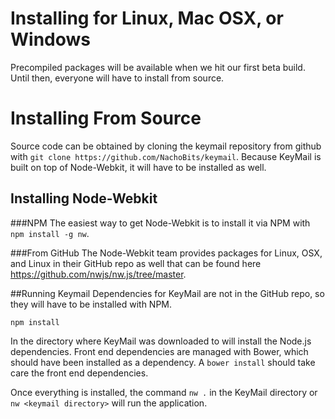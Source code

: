 # Installing for Linux, Mac OSX, or Windows

Precompiled packages will be available when we hit our first beta build. Until then,
everyone will have to install from source.


# Installing From Source

Source code can be obtained by cloning the keymail repository from github with
```git clone https://github.com/NachoBits/keymail```. Because KeyMail is built
on top of Node-Webkit, it will have to be installed as well.

## Installing Node-Webkit

###NPM
The easiest way to get Node-Webkit is to install it via NPM with
```npm install -g nw```.

###From GitHub
The Node-Webkit team provides packages for Linux, OSX, and Linux in their GitHub repo
as well that can be found here https://github.com/nwjs/nw.js/tree/master.

##Running Keymail
Dependencies for KeyMail are not in the GitHub repo, so they will have to be installed with
NPM.

```npm install```

In the directory where KeyMail was downloaded to will install the Node.js dependencies. Front end dependencies are managed with Bower, which should have been installed as a dependency. A ```bower install``` should take care the front end dependencies.

Once everything is installed, the command ```nw .``` in the KeyMail directory or ```nw <keymail directory>``` will run the application.

